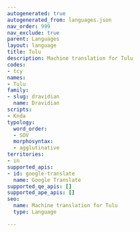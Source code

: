 ```yaml
---
autogenerated: true
autogenerated_from: languages.json
nav_order: 999
nav_exclude: true
parent: Languages
layout: language
title: Tulu
description: Machine translation for Tulu
codes:
- tcy
names:
- Tulu
family:
- slug: dravidian
  name: Dravidian
scripts:
- Knda
typology:
  word_order:
  - SOV
  morphosyntax:
  - agglutinative
territories:
- in
supported_apis:
- id: google-translate
  name: Google Translate
supported_qe_apis: []
supported_ape_apis: []
seo:
  name: Machine translation for Tulu
  type: Language

---
```


